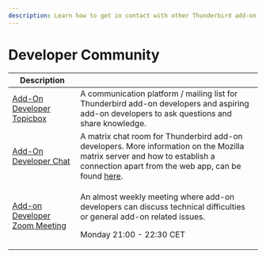 ```yaml
---
description: Learn how to get in contact with other Thunderbird add-on developers.
---
```


# Developer Community

|                                                  Description                                                             |                                                                                                                                                                                                                     |
| ------------------------------------------------------------------------------------------------------------------------ | ------------------------------------------------------------------------------------------------------------------------------------------------------------------------------------------------------------------- |
| [Add-On Developer Topicbox](https://thunderbird.topicbox.com/groups/addons)                                              | A communication platform / mailing list for Thunderbird add-on developers and aspiring add-on developers to ask questions and share knowledge.                                                                      |
| [Add-On Developer Chat](https://matrix.to/#/#tb-addon-developers:mozilla.org?web-instance\[element.io]=chat.mozilla.org) | A matrix chat room for Thunderbird add-on developers. More information on the Mozilla matrix server and how to establish a connection apart from the web app, can be found [here](https://wiki.mozilla.org/Matrix). |
| [Add-on Developer Zoom Meeting](https://us02web.zoom.us/j/84871054746?pwd=bTlvTEdEbG0yV29rTU5xQ1NRdnBlUT09)              | <p>An almost weekly meeting where add-on developers can discuss technical difficulties or general add-on related issues.</p><p></p><p>Monday 21:00 - 22:30 CET</p>                                                  |

